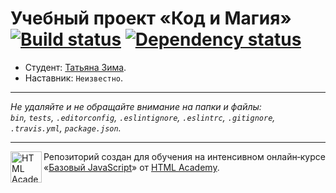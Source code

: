# Учебный проект «Код и Магия» [![Build status][travis-image]][travis-url] [![Dependency status][dependency-image]][dependency-url]

* Студент: [Татьяна Зима](https://up.htmlacademy.ru/javascript/8/user/197614).
* Наставник: `Неизвестно`.

---

_Не удаляйте и не обращайте внимание на папки и файлы:_<br>
_`bin`, `tests`, `.editorconfig`, `.eslintignore`, `.eslintrc`, `.gitignore`, `.travis.yml`, `package.json`._

---

<a href="https://htmlacademy.ru/intensive/javascript"><img align="left" width="50" height="50" title="HTML Academy" src="https://up.htmlacademy.ru/static/img/intensive/javascript/logo-for-github.svg"></a>

Репозиторий создан для обучения на интенсивном онлайн‑курсе «[Базовый JavaScript](https://htmlacademy.ru/intensive/javascript)» от [HTML Academy](https://htmlacademy.ru).

[travis-image]: https://travis-ci.org/htmlacademy-javascript/197614-code-and-magick.svg?branch=master
[travis-url]: https://travis-ci.org/htmlacademy-javascript/197614-code-and-magick
[dependency-image]: https://david-dm.org/htmlacademy-javascript/197614-code-and-magick.svg?style=flat-square
[dependency-url]: https://david-dm.org/htmlacademy-javascript/197614-code-and-magick
